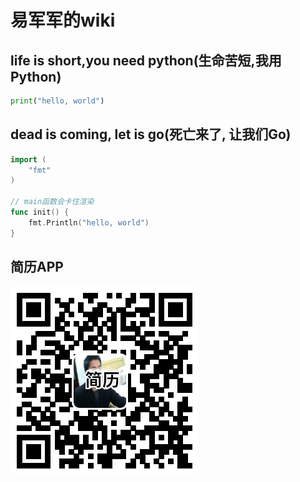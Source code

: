# 易军军的wiki

## life is short,you need python(生命苦短,我用Python)

```python
print("hello, world")
```

## dead is coming, let is go(死亡来了, 让我们Go)

```go
import (
    "fmt"
)

// main函数会卡住渲染
func init() {
    fmt.Println("hello, world")
}
```

## 简历APP

![简历APP](img/app.png)